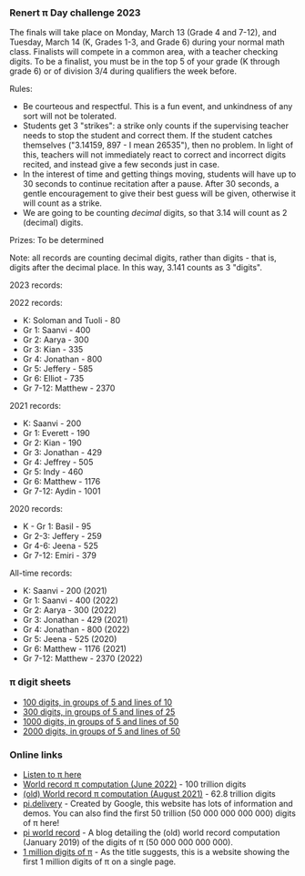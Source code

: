 ### Renert &pi; Day challenge 2023

The finals will take place on Monday, March 13 (Grade 4 and 7-12), and Tuesday, March 14 (K, Grades 1-3, and Grade 6) during your normal math class. Finalists will compete in a common area, with a teacher checking digits. To be a finalist, you must be in the top 5 of your grade (K through grade 6) or of division 3/4 during qualifiers the week before.

Rules:
- Be courteous and respectful. This is a fun event, and unkindness of any sort will not be tolerated.
- Students get 3 "strikes": a strike only counts if the supervising teacher needs to stop the student and correct them. If the student catches themselves ("3.14159, 897 - I mean 26535"), then no problem. In light of this, teachers will not immediately react to correct and incorrect digits recited, and instead give a few seconds just in case.
- In the interest of time and getting things moving, students will have up to 30 seconds to continue recitation after a pause. After 30 seconds, a gentle encouragement to give their best guess will be given, otherwise it will count as a strike.
- We are going to be counting *decimal* digits, so that 3.14 will count as 2 (decimal) digits.

Prizes: To be determined

<!--
 * 1 mini-bag of skittles for every 50 digits recited
 * A Kinder egg for the first 100 digits (K-div 1) or 200 digits (div 2+)
 * 1 Kinder egg may be traded for 4 mini-bags of skittles
-->

<!--
K - Gr 1
Gr 2-3
Gr 4-6
Gr 7-12
-->

Note: all records are counting decimal digits, rather than digits - that is, digits after the decimal place. In this way, 3.141 counts as 3 "digits".

2023 records:


2022 records:
 * K: Soloman and Tuoli - 80
 * Gr 1: Saanvi - 400
 * Gr 2: Aarya - 300
 * Gr 3: Kian - 335
 * Gr 4: Jonathan - 800
 * Gr 5: Jeffery - 585
 * Gr 6: Elliot - 735
 * Gr 7-12: Matthew - 2370

2021 records:
 * K: Saanvi - 200
 * Gr 1: Everett - 190
 * Gr 2: Kian - 190
 * Gr 3: Jonathan - 429
 * Gr 4: Jeffrey - 505
 * Gr 5: Indy - 460
 * Gr 6: Matthew - 1176
 * Gr 7-12: Aydin - 1001

2020 records:

 * K - Gr 1: Basil - 95
 * Gr 2-3: Jeffery - 259
 * Gr 4-6: Jeena - 525
 * Gr 7-12: Emiri - 379

All-time records:
 * K: Saanvi - 200 (2021)
 * Gr 1: Saanvi - 400 (2022)
 * Gr 2: Aarya - 300 (2022)
 * Gr 3: Jonathan - 429 (2021)
 * Gr 4: Jonathan - 800 (2022)
 * Gr 5: Jeena - 525 (2020)
 * Gr 6: Matthew - 1176 (2021)
 * Gr 7-12: Matthew - 2370 (2022)

<!--
 * K - Gr 1: Basil - 95 (2020)
 * Gr 2-3: Jeffery - 259 (2020)
 * Gr 4-6: Jeena - 525 (2020)
 * Gr 7-12: Brian - 1309 (2017)
-->

### &pi; digit sheets
  * <a href="https://vchan2.github.io/pi/pi_100_10.pdf"> 100 digits, in groups of 5 and lines of 10 </a>
  * <a href="https://vchan2.github.io/pi/pi_300_25.pdf"> 300 digits, in groups of 5 and lines of 25 </a>
  * <a href="https://vchan2.github.io/pi/pi_1000_50.pdf"> 1000 digits, in groups of 5 and lines of 50 </a>
  * <a href="https://vchan2.github.io/pi/pi_2000_50.pdf"> 2000 digits, in groups of 5 and lines of 50 </a>

### Online links
   * <a href="https://in-thread.sonic-pi.net/t/sonic-pi-musical-spirograph/1813">Listen to &pi; here</a>
   * <a href="https://cloud.google.com/blog/products/compute/calculating-100-trillion-digits-of-pi-on-google-cloud"> World record &pi; computation (June 2022)</a> - 100 trillion digits
   * <a href="https://www.fhgr.ch/fachgebiete/angewandte-zukunftstechnologien/davis-zentrum/pi-challenge/#c15513">(old) World record &pi; computation (August 2021)</a> - 62.8 trillion digits
   * <a href="https://pi.delivery/">pi.delivery</a> - Created by Google, this website has lots of information and demos. You can also find the first 50 trillion (50 000 000 000 000) digits of &pi; here!
   * <a href="https://blog.timothymullican.com/calculating-pi-my-attempt-breaking-pi-record">pi world record</a> - A blog detailing the (old) world record computation (January 2019) of the digits of &pi; (50 000 000 000 000).
   * <a href="https://www.piday.org/million/">1 million digits of &pi;</a> - As the title suggests, this is a website showing the first 1 million digits of &pi; on a single page.
